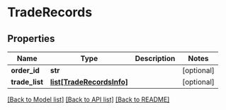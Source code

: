 # TradeRecords

## Properties
Name | Type | Description | Notes
------------ | ------------- | ------------- | -------------
**order_id** | **str** |  | [optional] 
**trade_list** | [**list[TradeRecordsInfo]**](TradeRecordsInfo.md) |  | [optional] 

[[Back to Model list]](../README.md#documentation-for-models) [[Back to API list]](../README.md#documentation-for-api-endpoints) [[Back to README]](../README.md)


